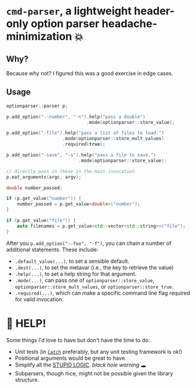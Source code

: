 # `cmd-parser`, a lightweight header-only option parser headache-minimization 💥


## Why?

Because why not? I figured this was a good exercise in edge cases.

## Usage

```c++
optionparser::parser p;

p.add_option("--number", "-n").help("pass a double")
                              .mode(optionparser::store_value);

p.add_option("-file").help("pass a list of files to load.")
                     .mode(optionparser::store_mult_values)
                     .required(true);

p.add_option("-save", "-s").help("pass a file to save.")
                           .mode(optionparser::store_value);

// directly pass in these in the main invocation
p.eat_arguments(argc, argv);

double number_passed;

if (p.get_value("number")) {
	number_passed = p.get_value<double>("number");
}

if (p.get_value("file")) {
    auto filenames = p.get_value<std::vector<std::string>>("file");
}
```

After you `p.add_option("--foo", "-f")`, you can chain a number of additional statements. These include:

* `.default_value(...)`, to set a sensible default.
* `.dest(...)`, to set the metavar (i.e., the key to retrieve the value)
* `.help(...)`, to set a help string for that argument.
* `.mode(...)`, can pass one of `optionparser::store_value`, `optionparser::store_mult_values`, or `optionparser::store_true`.
* `.required(...)`, which can make a specific command line flag required for valid invocation.

# 🚧 HELP!

Some things I'd love to have but don't have the time to do:

* Unit tests (in [`Catch`](https://github.com/philsquared/Catch) preferably, but any unit testing framework is ok!)
* Positional arguments would be great to have. 
* Simplify all the [STUPID LOGIC](https://github.com/lukedeo/cmd-parser/blob/master/include/parser.hh#L252-L483). *black hole warning* 🕳
* Subparsers, though nice, might not be possible given the library structure.

